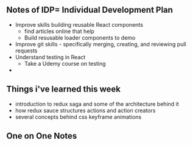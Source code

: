 ## Notes of IDP= Individual Development Plan

- Improve skills building reusable React components
    - find articles online that help
    - Build resusable loader components to demo
- Improve git skills - specifically merging, creating, and reviewing pull requests
- Understand testing in React
    - Take a Udemy course on testing
- 

## Things i've learned this week
- introduction to redux saga and some of the architecture behind it 
- how redux sauce structures actions and action creators
- several concepts behind css keyframe animations

## One on One Notes

